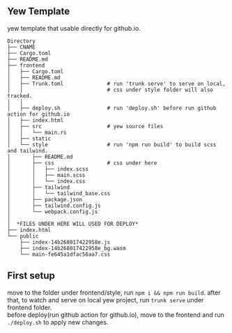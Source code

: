 ## Yew Template
yew template that usable directly for github.io.

```
Directory
├── CNAME
├── Cargo.toml
├── README.md
├── frontend
│   ├── Cargo.toml
│   ├── README.md
│   ├── Trunk.toml              # run 'trunk serve' to serve on local,
│   │                           # css under style folder will also tracked.
│   │  
│   ├── deploy.sh               # run 'deploy.sh' before run github action for github.io
│   ├── index.html
│   ├── src                     # yew source files
│   │   └── main.rs
│   ├── static
│   └── style                   # run 'npm run build' to build scss and tailwind.
│       ├── README.md
│       ├── css                 # css under here
│       │   ├── index.scss
│       │   ├── main.scss
│       │   └── index.css
│       ├── tailwind
│       │   └── tailwind_base.css
│       ├── package.json
│       ├── tailwind.config.js
│       └── webpack.config.js
│
│  *FILES UNDER HERE WILL USED FOR DEPLOY*
├── index.html
└── public
    ├── index-14b268017422958e.js
    ├── index-14b268017422958e_bg.wasm
    └── main-fe645a1dfac56aa7.css
```

## First setup

move to the folder under frontend/style, run `npm i && npm run build`. after that, to watch and serve on local yew project, run `trunk serve` under frontend folder.   
before deploy(run github action for github.io), move to the frontend and run `./deploy.sh` to apply new changes.
